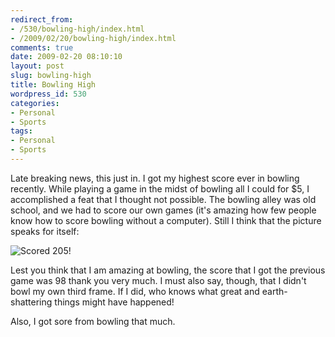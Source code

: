 ```yaml
---
redirect_from:
- /530/bowling-high/index.html
- /2009/02/20/bowling-high/index.html
comments: true
date: 2009-02-20 08:10:10
layout: post
slug: bowling-high
title: Bowling High
wordpress_id: 530
categories:
- Personal
- Sports
tags:
- Personal
- Sports
---
```


Late breaking news, this just in.  I got my highest score ever in bowling recently.  While playing a game in the midst of bowling all I could for $5, I accomplished a feat that I thought not possible.  The bowling alley was old school, and we had to score our own games (it's amazing how few people know how to score bowling without a computer).  Still I think that the picture speaks for itself:

![Scored 205!](http://farm4.static.flickr.com/3253/3288294781_3f6118082e.jpg)

Lest you think that I am amazing at bowling, the score that I got the previous game was 98 thank you very much.  I must also say, though, that I didn't bowl my own third frame.  If I did, who knows what great and earth-shattering things might have happened!  

Also, I got sore from bowling that much.
